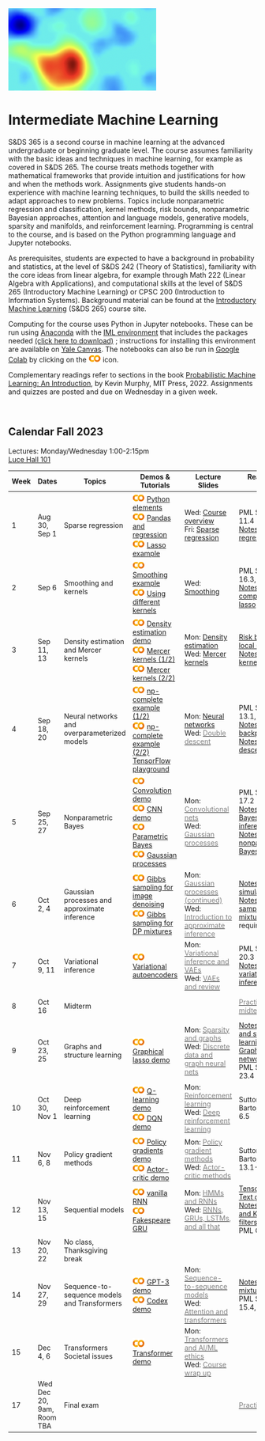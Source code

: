 <head>
  <title> Intermediate Machine Learning </title>
  <link rel="stylesheet" href="theme/css/main.css" />
  <link rel="shortcut icon" type="image/x-icon" href="favicon.ico?">
</head>


<img src="./heatmap2.png" width="300" align="bottom">


Intermediate Machine Learning
===============================

S&DS 365 is a second course in machine learning at the advanced undergraduate or beginning graduate level. The course assumes familiarity with the basic ideas and techniques in machine learning, for example as covered in S&DS 265. The course treats methods together with mathematical frameworks that provide intuition and justifications for how and when the methods work. Assignments give students hands-on experience with machine learning techniques, to build the skills needed to adapt approaches to new problems. Topics include nonparametric regression and classification, kernel methods, risk bounds, nonparametric Bayesian approaches, attention and language models, generative models, sparsity and manifolds, and reinforcement learning. Programming is central to the course, and is based on the Python programming language and Jupyter notebooks.

As prerequisites, students are expected to have a background in probability and statistics, at the level of S&DS 242 (Theory of Statistics), familiarity with the core ideas from linear algebra, for example through Math 222 (Linear Algebra with Applications), and computational skills at the level of S&DS 265 (Introductory Machine Learning) or CPSC 200 (Introduction to Information Systems). Background material can be found at the
[Introductory Machine Learning](http://introml.ydata123.org) (S&DS 265) course site.


Computing for the course uses Python in Jupyter notebooks. These can be run using [Anaconda](https://www.anaconda.com/products/individual) with the [IML environment](https://raw.githubusercontent.com/YData123/sds365-fa22/main/env/IML_env.yml) that includes the packages needed <a href="https://raw.githubusercontent.com/YData123/sds365-fa22/main/env/IML_env.zip" download>(click here to download)</a>
; instructions for installing this environment are available on [Yale Canvas](https://canvas.yale.edu).  The notebooks can also be run in [Google Colab](https://colab.research.google.com) by clicking on the [<img width="25" src="colab.svg">](https://colab.research.google.com) icon.

Complementary readings refer to sections in the book [Probabilistic Machine Learning: An Introduction](https://probml.github.io/pml-book/book1.html), by Kevin Murphy, MIT Press, 2022. Assignments and quizzes are posted and due on Wednesday in a given week.

<br>

Calendar Fall 2023
---
Lectures: Monday/Wednesday 1:00-2:15pm
<br>
[Luce Hall 101](https://map.yale.edu/?id=1910#!m/559960?s)

Week | Dates |  Topics | Demos & Tutorials |  Lecture Slides | Readings & Notes | Assignments & Exams
----------- | ----------- | ------------- | ------------ | ------------- | ------------- | -----------
1 | Aug 30, Sep 1 |    Sparse regression |  [<img width="25" src="colab.svg">](https://colab.research.google.com/github/YData123/sds265-fa21/blob/master/demos/python/python-elements.ipynb) [Python elements](https://github.com/YData123/sds265-fa21/raw/main/demos/python/python-elements.zip)  <br>  [<img width="25" src="colab.svg">](https://colab.research.google.com/github/YData123/sds265-fa22/blob/master/demos/covid-trends/covid-trends.ipynb) [Pandas and regression](https://github.com/YData123/sds265-fa22/raw/master/demos/covid-trends/covid-trends.zip) <br> [<img width="25" src="colab.svg">](https://colab.research.google.com/github/YData123/sds365-fa23/blob/master/demos/lasso/lasso-example.ipynb) [Lasso example](https://github.com/YData123/sds365-fa22/raw/main/demos/lasso/lasso-example.zip)  | Wed: [<span style="color:">Course overview</span>](https://github.com/YData123/sds365-fa23/raw/main/lectures/lecture-aug-30.pdf) <br> Fri: [<span style="color:">Sparse regression</span>](https://github.com/YData123/sds365-fa23/raw/main/lectures/lecture-sep-1.pdf) | PML Section 11.4 <br> [Notes on linear regression](https://github.com/YData123/sds365-fa23/raw/main/notes/linear_regression.pdf) |
2 | Sep 6 | Smoothing and kernels |  [<img width="25" src="colab.svg">](https://colab.research.google.com/github/YData123/sds365-fa23/blob/main/demos/smoothing/smoothing-demo.ipynb) [Smoothing example](https://github.com/YData123/sds365-fa22/raw/main/demos/smoothing/smoothing-demo.zip) <br> [<img width="25" src="colab.svg">](https://colab.research.google.com/github/YData123/sds365-fa23/blob/master/demos/smoothing/smoothing-demo2.ipynb) [Using different kernels](https://github.com/YData123/sds365-fa22/raw/main/demos/smoothing/smoothing-demo2.zip)  | Wed: [<span style="color:">Smoothing</span>](https://github.com/YData123/sds365-fa23/raw/main/lectures/lecture-sep-6.pdf) | PML Sections 16.3, 17.1 <br> [Notes on computing the lasso](https://github.com/YData123/sds365-fa23/raw/main/notes/lasso.pdf)| [<span style="color:">Quiz 1</span>](https://yale.instructure.com/courses/88628/quizzes)
3 | Sep 11, 13 | Density estimation and Mercer kernels |  [<img width="25" src="colab.svg">](https://colab.research.google.com/github/YData123/sds365-fa23/blob/master/demos/smoothing/smoothing-demo3.ipynb) [Density estimation demo](https://github.com/YData123/sds365-fa22/raw/main/demos/smoothing/smoothing-demo3.zip) <br> [<img width="25" src="colab.svg">](https://colab.research.google.com/github/YData123/sds365-fa23/blob/master/demos/mercer_kernels/mercer-kernel-demo2.ipynb) [Mercer kernels (1/2)](https://github.com/YData123/sds365-fa22/raw/main/demos/mercer_kernels/mercer-kernel-demo2.zip) <br> [<img width="25" src="colab.svg">](https://colab.research.google.com/github/YData123/sds365-fa23/blob/master/demos/mercer_kernels/mercer-kernel-demo.ipynb) [Mercer kernels (2/2)](https://github.com/YData123/sds365-fa22/raw/main/demos/mercer_kernels/mercer-kernel-demo.zip)| Mon: [<span style="color:">Density estimation</span>](https://github.com/YData123/sds365-fa23/raw/main/lectures/lecture-sep-11.pdf) <br> Wed: [<span style="color:">Mercer kernels</span>](https://github.com/YData123/sds365-fa23/raw/main/lectures/lecture-sep-13.pdf) |  [Risk bounds for local smoothing](https://github.com/YData123/sds365-fa23/raw/main/notes/kernel-bias-variance.pdf) <br>  [Notes on Mercer kernels](https://github.com/YData123/sds365-fa23/raw/main/notes/mercer-kernels.pdf) |  [<img width="25" src="colab.svg">](https://colab.research.google.com/github/YData123/sds365-fa23/blob/main/assignments/assn1/assn1.ipynb) [<span style="color:gray">Assn 1 out</span>](https://github.com/YData123/sds365-fa23/raw/main/assignments/assn1/assn1.zip)
4 | Sep 18, 20 | Neural networks and overparameterized models | [<img width="25" src="colab.svg">](https://colab.research.google.com/github/YData123/sds265-fa21/blob/master/demos/neural-nets/neural-nets-regress.ipynb) [np-complete example (1/2)](https://github.com/YData123/sds265-fa21/raw/main/demos/neural-nets/neural-nets-regress.zip)  <br> [<img width="25" src="colab.svg">](https://colab.research.google.com/github/YData123/sds265-fa21/blob/master/demos/neural-nets/neural-nets.ipynb) [np-complete example (2/2)](https://github.com/YData123/sds265-fa21/raw/main/demos/neural-nets/neural-nets.zip) <br>  [TensorFlow playground](https://playground.tensorflow.org/) | Mon: [<span style="color:y">Neural networks</span>](https://github.com/YData123/sds365-fa23/raw/main/lectures/lecture-sep-18.pdf) <br> Wed: [<span style="color:gray">Double descent</span>](https://github.com/YData123/sds365-fa23/raw/main/lectures/lecture-sep-21a.pdf)  | PML Sections 13.1, 13.2 <br> [Notes on backpropagation](https://github.com/YData123/sds265-fa21/raw/main/notes/backprop.pdf) <br> [Notes on double descent](https://github.com/YData123/sds365-fa23/raw/main/notes/double-descent.pdf) | [<span style="color:gray">Quiz 2</span>](https://yale.instructure.com/courses/79951/quizzes)
5 | Sep 25, 27 | Nonparametric Bayes | [<img width="25" src="colab.svg">](https://colab.research.google.com/github/YData123/sds365-fa23/blob/master/demos/convolution/convolve_demo.ipynb) [Convolution demo](https://github.com/YData123/sds365-fa22/raw/main/demos/convolution/convolve_demo.zip) <br> [<img width="25" src="colab.svg">](https://colab.research.google.com/github/YData123/sds365-fa23/blob/master/demos/convolution/cnn_mnist_demo.ipynb) [CNN demo](https://github.com/YData123/sds365-fa22/raw/main/demos/convolution/cnn_mnist_demo.zip) <br> [<img width="25" src="colab.svg">](https://colab.research.google.com/github/YData123/sds265-fa21/blob/master/demos/bayes/bayes.ipynb) [Parametric Bayes](https://github.com/YData123/sds265-fa21/raw/main/demos/bayes/bayes.zip) <br>  [<img width="25" src="colab.svg">](https://colab.research.google.com/github/YData123/sds365-fa23/blob/master/demos/gaussian_processes/gp_demo.ipynb) [Gaussian processes](https://github.com/YData123/sds365-fa22/raw/main/demos/gaussian_processes/gp_demo.zip) |  Mon: [<span style="color:gray">Convolutional nets</span>](https://github.com/YData123/sds365-fa23/raw/main/lectures/lecture-sep-26.pdf) <br> Wed: [<span style="color:gray">Gaussian processes</span>](https://github.com/YData123/sds365-fa23/raw/main/lectures/lecture-sep-28.pdf)  | PML Section 17.2 <br> [Notes on Bayesian inference](https://github.com/YData123/sds365-fa23/raw/main/notes/bayes-notes.pdf) <br> [Notes on nonparametric Bayes](https://github.com/YData123/sds365-fa23/raw/main/notes/nonparametric-bayes.pdf) |  Assn 1 in <br> [<img width="25" src="colab.svg">]() [<span style="color:gray">Assn 2 out</span>]()
6 | Oct 2, 4 | Gaussian processes and approximate inference | [<img width="25" src="colab.svg">](https://colab.research.google.com/github/YData123/sds365-fa23/blob/master/demos/gibbs_sampling/gibbs_denoise.ipynb) [Gibbs sampling for image denoising](https://github.com/YData123/sds365-fa22/raw/main/demos/gibbs_sampling/gibbs_denoise.zip) <br> [<img width="25" src="colab.svg">](https://colab.research.google.com/github/YData123/sds365-fa23/blob/master/demos/gibbs_sampling/dpm_gibbs.ipynb) [Gibbs sampling for DP mixtures](https://github.com/YData123/sds365-fa22/raw/main/demos/gibbs_sampling/dpm_gibbs.zip) | Mon: [<span style="color:gray">Gaussian processes (continued)</span>](https://github.com/YData123/sds365-fa23/raw/main/lectures/lecture-oct-3.pdf) <br> Wed: [<span style="color:gray">Introduction to approximate inference</span>](https://github.com/YData123/sds365-fa23/raw/main/lectures/lecture-oct-5.pdf)  |  [Notes on simulation](https://github.com/YData123/sds365-fa23/raw/main/notes/simulation.pdf) <br> [Notes on Gibbs sampling for DP mixtures](https://github.com/YData123/sds365-fa23/raw/main/notes/dpm_gibbs.pdf) (not required) | [<span style="color:gray">Quiz 3</span>](https://yale.instructure.com/courses/79951/quizzes)
7 | Oct 9, 11 | Variational inference | [<img width="25" src="colab.svg">](https://colab.research.google.com/github/YData123/sds365-fa23/blob/master/demos/variational/vae_demo.ipynb) [Variational autoencoders](https://github.com/YData123/sds365-fa22/raw/main/demos/variational/vae_demo.zip) |  Mon: [<span style="color:gray">Variational inference and VAEs</span>](https://github.com/YData123/sds365-fa23/raw/main/lectures/lecture-oct-10.pdf) <br> Wed: [<span style="color:gray">VAEs and review</span>](https://github.com/YData123/sds365-fa23/raw/main/lectures/lecture-oct-12.pdf) <br> | PML Section 20.3 <br> [Notes on variational inference](https://github.com/YData123/sds365-fa23/raw/main/notes/variational.pdf)  | Assn 2 in <br>  [<img width="25" src="colab.svg">]() [<span style="color:gray">Assn 3 out</span>]()
8 | Oct 16 | Midterm  | | | [<span style="color:gray">Practice midterms</span>](https://yale.instructure.com/courses/79951/files/folder/Midterm/practice) | Oct 16: Midterm exam
9 | Oct 23, 25 | Graphs and structure learning | [<img width="25" src="colab.svg">](https://colab.research.google.com/github/YData123/sds365-fa23/blob/master/demos/graphs/glasso_demo.ipynb) [Graphical lasso demo](https://github.com/YData123/sds365-fa22/raw/main/demos/graphs/glasso_demo.zip) | Mon: [<span style="color:gray">Sparsity and graphs</span>](https://github.com/YData123/sds365-fa23/raw/main/lectures/lecture-oct-24.pdf) <br> Wed: [<span style="color:gray">Discrete data and graph neural nets</span>](https://github.com/YData123/sds365-fa23/raw/main/lectures/lecture-oct-26.pdf) |  [Notes on graphs and structure learning](https://github.com/YData123/sds365-fa23/raw/main/notes/graphs.pdf)  <br> [Graph neural networks](https://distill.pub/2021/understanding-gnns/) <br> PML Section 23.4 |
10 | Oct 30, Nov 1 | Deep reinforcement learning | [<img width="25" src="colab.svg">](https://colab.research.google.com/github/YData123/sds365-fa23/blob/master/demos/q_learning/qlearning_demo.ipynb) [Q-learning demo](https://github.com/YData123/sds365-fa22/raw/main/demos/q_learning/qlearning_demo.zip) <br> [<img width="25" src="colab.svg">](https://colab.research.google.com/github/YData123/sds365-fa23/blob/master/demos/dqn_demo/dqn_demo.ipynb) [DQN demo](https://github.com/YData123/sds365-fa22/raw/main/demos/dqn_demo/dqn_demo.zip) |  Mon: [<span style="color:gray">Reinforcement learning</span>](https://github.com/YData123/sds365-fa23/raw/main/lectures/lecture-oct-31.pdf) <br> Wed: [<span style="color:gray">Deep reinforcement learning</span>](https://github.com/YData123/sds365-fa23/raw/main/lectures/lecture-nov-2.pdf) | Sutton and Barto, Section 6.5 | Nov 1: Assn 3 in <br> [<img width="25" src="colab.svg">]() [<span style="color:gray">Assn 4 out</span>]()
11 | Nov 6, 8 | Policy gradient methods |  [<img width="25" src="colab.svg">](https://colab.research.google.com/github/YData123/sds365-fa23/blob/master/demos/policy_gradients_demo/policy_gradients_demo.ipynb) [Policy gradients demo](https://github.com/YData123/sds365-fa22/raw/main/demos/policy_gradients_demo/policy_gradients_demo.zip) <br> [<img width="25" src="colab.svg">](https://colab.research.google.com/github/YData123/sds365-fa23/blob/master/demos/actor_critic/actor_critic_demo.ipynb) [Actor-critic demo](https://github.com/YData123/sds365-fa22/raw/main/demos/actor_critic/actor_critic_demo.zip) | Mon: [<span style="color:gray">Policy gradient methods</span>](https://github.com/YData123/sds365-fa23/raw/main/lectures/lecture-nov-7.pdf) <br> Wed: [<span style="color:gray">Actor-critic methods</span>](https://github.com/YData123/sds365-fa23/raw/main/lectures/lecture-nov-9.pdf) | Sutton and Barto, Section 13.1-13.3, 13.5 | Quiz 4 
12 | Nov 13, 15 | Sequential models | [<img width="25" src="colab.svg">](https://colab.research.google.com/github/YData123/sds365-fa23/blob/master/demos/rnn_demo/rnn-demo.ipynb) [vanilla RNN](https://github.com/YData123/sds365-fa22/raw/main/demos/rnn_demo/rnn-demo.zip) <br> [<img width="25" src="colab.svg">](https://colab.research.google.com/github/YData123/sds365-fa23/blob/master/demos/gru_demo/julius_tensor.ipynb) [Fakespeare GRU](https://github.com/YData123/sds365-fa22/raw/main/demos/gru_demo/julius_tensor.zip)  | Mon: [<span style="color:gray">HMMs and RNNs</span>](https://github.com/YData123/sds365-fa23/raw/main/lectures/lecture-nov-14.pdf) <br> Wed: [<span style="color:gray">RNNs, GRUs, LSTMs, and all that</span>](https://github.com/YData123/sds365-fa23/raw/main/lectures/lecture-nov-16.pdf)| [TensorFlow: Text generation](https://www.tensorflow.org/text/tutorials/text_generation) <br> [Notes on HMMs and Kalman filters](https://github.com/YData123/sds365-fa23/raw/main/notes/hmm-kalman.pdf) <br> PML Chapter 15 | Assn 4 in <br> [<img width="25" src="colab.svg">]() [<span style="color:gray">Assn 5 out</span>]()
13 | Nov 20, 22 | No class, Thanksgiving break | <!--[<img width="25" src="colab.svg">]()--> |  |
14 | Nov 27, 29 | Sequence-to-sequence models and Transformers |  [<img width="25" src="colab.svg">](https://colab.research.google.com/github/YData123/sds365-fa23/blob/master/demos/gpt-3/hello_gpt3.ipynb) [GPT-3 demo](https://github.com/YData123/sds365-fa22/raw/main/demos/gpt-3/hello_gpt3.zip) <br> [<img width="25" src="colab.svg">](https://colab.research.google.com/github/YData123/sds365-fa23/blob/master/demos/gpt-3/hello_codex.ipynb) [Codex demo](https://github.com/YData123/sds365-fa22/raw/main/demos/gpt-3/hello_codex.zip) |  Mon: [<span style="color:gray">Sequence-to-sequence models</span>](https://github.com/YData123/sds365-fa23/raw/main/lectures/lecture-nov-28.pdf) <br> Wed: [<span style="color:gray">Attention and transformers</span>](https://github.com/YData123/sds365-fa23/raw/main/lectures/lecture-nov-30.pdf) | [Notes on mixtures](https://github.com/YData123/sds365-fa23/raw/main/notes/mixtures.pdf) <br> PML Sections 15.4, 15.5 | [<span style="color:f">Quiz 5</span>](https://yale.instructure.com/courses/79951/quizzes)
15 | Dec 4, 6 | Transformers <br> Societal issues |  [<img width="25" src="colab.svg">](https://colab.research.google.com/github/YData123/sds365-fa23/blob/master/demos/transformer/hand2hand_transformer.ipynb) [Transformer demo](https://github.com/YData123/sds365-fa22/raw/main/demos/transformer/hand2hand_transformer.zip) |  Mon: [<span style="color:gray">Transformers and AI/ML ethics</span>](https://github.com/YData123/sds365-fa23/raw/main/lectures/lecture-dec-5.pdf) <br> Wed: [<span style="color:gray">Course wrap up</span>](https://github.com/YData123/sds365-fa23/raw/main/lectures/lecture-dec-7.pdf) | | Assn 5 in
17  | Wed Dec 20, 9am, Room TBA  | Final exam | | | [<span style="color:gray">Practice exams</span>](https://yale.instructure.com/courses/79951/files/folder/Final) |  [Registrar: final exam schedule](https://registrar.yale.edu/general-information/final-exams/) |

<div class="classMap">
</div>
